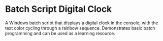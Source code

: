 # Batch Script Digital Clock
A Windows batch script that displays a digital clock in the console, with the text color cycling through a rainbow sequence. Demonstrates basic batch programming and can be used as a learning resource.
